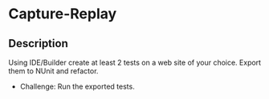 # Capture-Replay

## Description
Using IDE/Builder create at least 2 tests on a web site of your choice. Export them to NUnit and refactor.
  - Challenge: Run the exported tests.

